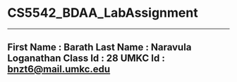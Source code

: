 # CS5542_BDAA_LabAssignment

----------------------------------
First Name : Barath
Last Name  : Naravula Loganathan
Class Id   : 28
UMKC Id    : bnzt6@mail.umkc.edu
----------------------------------
